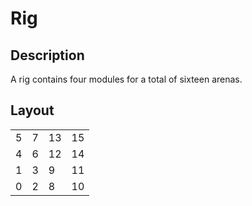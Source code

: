 # Rig

## Description

A rig contains four modules for a total of sixteen arenas.

## Layout

|   |   |    |    |
|---|---|----|----|
| 5 | 7 | 13 | 15 |
| 4 | 6 | 12 | 14 |
| 1 | 3 | 9  | 11 |
| 0 | 2 | 8  | 10 |

